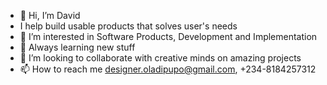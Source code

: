 - 👋 Hi, I’m David
- I help build usable products that solves user's needs
- 👀 I’m interested in Software Products, Development and Implementation
- 🌱 Always learning new stuff
- 💞️ I’m looking to collaborate with creative minds on amazing projects
- 📫 How to reach me designer.oladipupo@gmail.com, +234-8184257312

<!---
Codeinstd/Codeinstd is a ✨ special ✨ repository because its `README.md` (this file) appears on your GitHub profile.
You can click the Preview link to take a look at your changes.
--->
